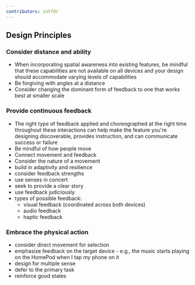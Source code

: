 ```yaml
---
contributors: zntfdr
---
```


## Design Principles

### Consider distance and ability

- When incorporating spatial awareness into existing features, be mindful that these capabilities are not available on all devices and your design should accommodate varying levels of capabilities
- Be forgiving with angles at a distance
- Consider changing the dominant form of feedback to one that works best at smaller scale

### Provide continuous feedback

- The right type of feedback applied and choreographed at the right time throughout these interactions can help make the feature you're designing discoverable, provides instruction, and can communicate success or failure
- Be mindful of how people move
- Connect movement and feedback
- Consider the nature of a movement
- build in adaptivity and resilience
- consider feedback strengths
- use senses in concert
- seek to provide a clear story
- use feedback judiciously
- types of possible feedback:
  - visual feedback (coordinated across both devices)
  - audio feedback
  - haptic feedback

### Embrace the physical action

- consider direct movement for selection
- emphasize feedback on the target device - e.g., the music starts playing on the HomePod when I tap my phone on it
- design for multiple sense
- defer to the primary task
- reinforce good states